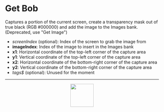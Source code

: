 # Get Bob
Captures a portion of the current screen, create a transparency mask out of true black (RGB #000000) and add the image to the Images bank. (Deprecated, use "Get Image")
- _screenIndex_ (optional): Index of the screen to grab the image from
- **imageIndex**: Index of the image to insert in the Images bank
- **x1**: Horizontal coordinate of the top-left corner of the capture area
- **y1**: Vertical coordinate of the top-left corner of the capture area
- **x2**: Horizontal coordinate of the bottom-right corner of the capture area
- **y2**: Vertical coordinate of the bottom-right corner of the capture area
- _tags&dollar;_ (optional): Unused for the moment
---
<p align="center"><img valign="middle" width="76px" src="https://drive.google.com/uc?export=view&id=1c2KO0LJpvMS9X9CAGV6dOfciR7OWhdKA" /></p>